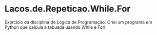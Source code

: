 # Lacos.de.Repeticao.While.For
Exercício da disciplina de Lógica de Programação: Criei um programa em Python que calcula a tabuada usando While e For!
